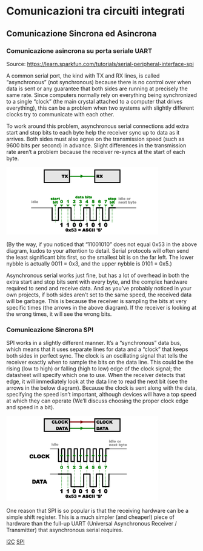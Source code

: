 # Comunicazioni tra circuiti integrati

## Comunicazione Sincrona ed Asincrona

### Comunicazione asincrona su porta seriale UART
Source: https://learn.sparkfun.com/tutorials/serial-peripheral-interface-spi 

A common serial port, the kind with TX and RX lines, is called “asynchronous” (not synchronous) because there is no control over when data is sent or any guarantee that both sides are running at precisely the same rate. Since computers normally rely on everything being synchronized to a single “clock” (the main crystal attached to a computer that drives everything), this can be a problem when two systems with slightly different clocks try to communicate with each other.

To work around this problem, asynchronous serial connections add extra start and stop bits to each byte help the receiver sync up to data as it arrives. Both sides must also agree on the transmission speed (such as 9600 bits per second) in advance. Slight differences in the transmission rate aren’t a problem because the receiver re-syncs at the start of each byte.


![alt text](async_serial_communication.png "Comunicazione asincrona")

(By the way, if you noticed that “11001010” does not equal 0x53 in the above diagram, kudos to your attention to detail. Serial protocols will often send the least significant bits first, so the smallest bit is on the far left. The lower nybble is actually 0011 = 0x3, and the upper nybble is 0101 = 0x5.)

Asynchronous serial works just fine, but has a lot of overhead in both the extra start and stop bits sent with every byte, and the complex hardware required to send and receive data. And as you’ve probably noticed in your own projects, if both sides aren’t set to the same speed, the received data will be garbage. This is because the receiver is sampling the bits at very specific times (the arrows in the above diagram). If the receiver is looking at the wrong times, it will see the wrong bits.

### Comunicazione Sincrona SPI

SPI works in a slightly different manner. It’s a “synchronous” data bus, which means that it uses separate lines for data and a “clock” that keeps both sides in perfect sync. The clock is an oscillating signal that tells the receiver exactly when to sample the bits on the data line. This could be the rising (low to high) or falling (high to low) edge of the clock signal; the datasheet will specify which one to use. When the receiver detects that edge, it will immediately look at the data line to read the next bit (see the arrows in the below diagram). Because the clock is sent along with the data, specifying the speed isn’t important, although devices will have a top speed at which they can operate (We’ll discuss choosing the proper clock edge and speed in a bit).

![alt text](sync_spi_communication.png "Comunicazione asincrona")

One reason that SPI is so popular is that the receiving hardware can be a simple shift register. This is a much simpler (and cheaper!) piece of hardware than the full-up UART (Universal Asynchronous Receiver / Transmitter) that asynchronous serial requires.

 [I2C](manuscript/I2C.md)
 [SPI](manuscript/SPI.md)